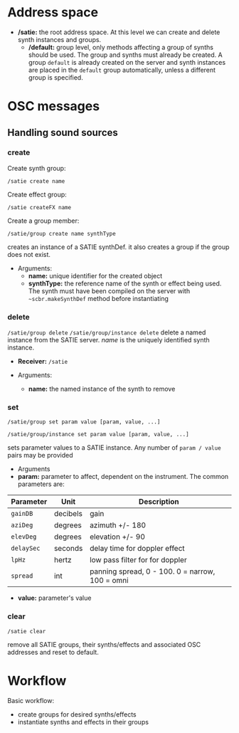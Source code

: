# Address space

-   **/satie:** the root address space. At this level we can create and delete synth instances and groups.
    -   **/default:** group level, only methods affecting a group of synths should be used. The group and synths must already be created. A group `default` is already created on the server and synth instances are placed in the `default` group automatically, unless a different group is specified.

# OSC messages

## Handling sound sources

### create

Create synth group:

`/satie create name`

Create effect group:

`/satie createFX name`

Create a group member:

`/satie/group create name synthType`

creates an instance of a SATIE synthDef. it also creates a group if the group does not exist.

-   Arguments:
    -   **name:** unique identifier for the created object
    -   **synthType:** the reference name of the synth or effect being used. The synth must have been compiled on the server with `~scbr.makeSynthDef` method before instantiating

### delete

`/satie/group delete`
`/satie/group/instance delete`
delete a named instance from the SATIE server. *name* is the uniquely identified synth instance.

-   **Receiver:** `/satie`

-   Arguments:
    -   **name:** the named instance of the synth to remove

### set

`/satie/group set param value [param, value, ...]`

`/satie/group/instance set param value [param, value, ...]`

sets parameter values to a SATIE instance. Any number of `param / value` pairs may be provided

-   Arguments
 -   **param:** parameter to affect, dependent on the instrument. The common parameters are:
        
| Parameter  | Unit     | Description                                     |
|------------|----------|-------------------------------------------------|
| `gainDB`   | decibels | gain                                            |
| `aziDeg`   | degrees  | azimuth +/- 180                                 |
| `elevDeg`  | degrees  | elevation +/- 90                                |
| `delaySec` | seconds  | delay time for doppler effect                   |
| `lpHz`     | hertz    | low pass filter for for doppler                 |
| `spread`   | int      | panning spread, 0 - 100. 0 = narrow, 100 = omni |
    
 -   **value:** parameter's value

### clear

`/satie clear`

remove all SATIE groups, their synths/effects and associated OSC addresses and reset to default.

# Workflow

Basic workflow:

-   create groups for desired synths/effects
-   instantiate synths and effects in their groups
